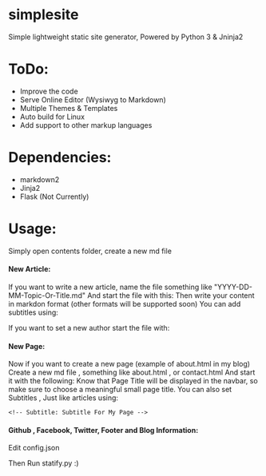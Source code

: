 # simplesite
Simple lightweight static site generator, Powered by Python 3 &amp; Jninja2

# ToDo:
* Improve the code
* Serve Online Editor (Wysiwyg to Markdown)
* Multiple Themes & Templates
* Auto build for Linux
* Add support to other markup languages

# Dependencies:
* markdown2
* Jinja2
* Flask (Not Currently)

# Usage:
Simply open contents folder, create a new md file
#### New Article:
If you want to write a new article, name the file something like "YYYY-DD-MM-Topic-Or-Title.md"
And start the file with this: 
    <!-- Title: The Title Of My Article -->
Then write your content in markdon format (other formats will be supported soon)
You can add subtitles using:
	<!-- Subtitle: Subtitle For My Article -->

If you want to set a new author start the file with:
	<!-- Author: Jhon Doe -->

#### New Page:
Now if you want to create a new page (example of about.html in my blog)
Create a new md file , something like about.html , or contact.html
And start it with the following: 
	<!-- Page: Page Title -->
Know that Page Title will be displayed in the navbar, so make sure to choose a meaningful small page title.
You can also set Subtitles , Just like articles using:

	<!-- Subtitle: Subtitle For My Page -->
	
#### Github , Facebook, Twitter, Footer and Blog Information: 
Edit config.json

Then Run statify.py :)